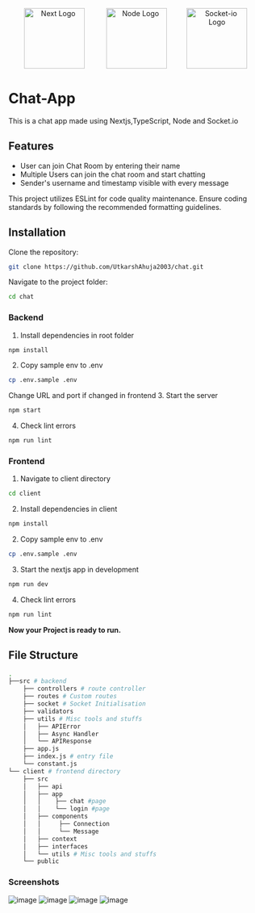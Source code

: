 <p  align="center">
<a  href="https://nextjs.org"  target="_blank"><img  height="120"  src="https://github.com/UtkarshAhuja2003/chat/assets/70762626/c1104dff-e3a2-42cf-97dc-ad8b724b7de3"  alt="Next Logo"></a> <a>&nbsp;&nbsp;&nbsp;&nbsp;&nbsp;&nbsp;&nbsp;&nbsp;&nbsp;</a>
<a  href="https://nodejs.org"  target="_blank"><img   height="120"  src="https://github.com/UtkarshAhuja2003/chat/assets/70762626/950dff10-3ec7-4270-8bd0-376708b4a3fa"  alt="Node Logo"></a><a>&nbsp;&nbsp;&nbsp;&nbsp;&nbsp;&nbsp;&nbsp;&nbsp;&nbsp;</a>
<a  href="https://socket.io"  target="_blank"><img   height="120"  src="https://github.com/UtkarshAhuja2003/chat/assets/70762626/9db07c60-8461-4db5-9c63-fae52f28858c"  alt="Socket-io Logo"></a>
</p>


# Chat-App

This is a chat app made using Nextjs,TypeScript, Node and Socket.io

## Features

- User can join Chat Room by entering their name
- Multiple Users can join the chat room and start chatting
- Sender's username and timestamp visible with every message

This project utilizes ESLint for code quality maintenance. Ensure coding standards by following the recommended formatting guidelines.

## Installation

Clone the repository:
```bash
git clone https://github.com/UtkarshAhuja2003/chat.git
```
Navigate to the project folder:
```bash
cd chat
```

### Backend

1. Install dependencies in root folder
```bash
npm install
```
2. Copy sample env to .env
```bash
cp .env.sample .env
```
  Change URL and port if changed in frontend
3. Start the server
 ```bash
 npm start
 ```
4. Check lint errors
 ```bash
 npm run lint
 ```

### Frontend

1. Navigate to client directory
```bash
cd client
```
2. Install dependencies in client
```bash
npm install
```
2. Copy sample env to .env
```bash
cp .env.sample .env
```
3. Start the nextjs app in development
 ```bash
 npm run dev
 ```
4. Check lint errors
 ```bash
 npm run lint
 ```


**Now your Project is ready to run.**

## File Structure

```bash
.
├──src # backend 
    ├── controllers # route controller
    ├── routes # Custom routes
    ├── socket # Socket Initialisation
    ├── validators
    ├── utils # Misc tools and stuffs
    │   ├── APIError
    │   ├── Async Handler
    │   └── APIResponse
    ├── app.js
    ├── index.js # entry file 
    └── constant.js
└── client # frontend directory
    ├── src
    │   ├── api
    │   ├── app
    │   │    ├── chat #page
    │   │    └── login #page
    │   ├── components
    │   │     ├── Connection
    │   │     └── Message
    │   ├── context
    │   ├── interfaces
    │   └── utils # Misc tools and stuffs
    └── public
```


### Screenshots
![image](https://github.com/UtkarshAhuja2003/chat/assets/70762626/53efc0ba-b0b9-409a-802a-d1609311bd93)
![image](https://github.com/UtkarshAhuja2003/chat/assets/70762626/6be188fe-1838-4f1c-a7d3-4e3bea927a9b)
![image](https://github.com/UtkarshAhuja2003/chat/assets/70762626/107167e7-0865-41ff-9db4-f0dce8b3ea94)
![image](https://github.com/UtkarshAhuja2003/chat/assets/70762626/759fbdc8-3197-4554-9305-45a20dceb689)



